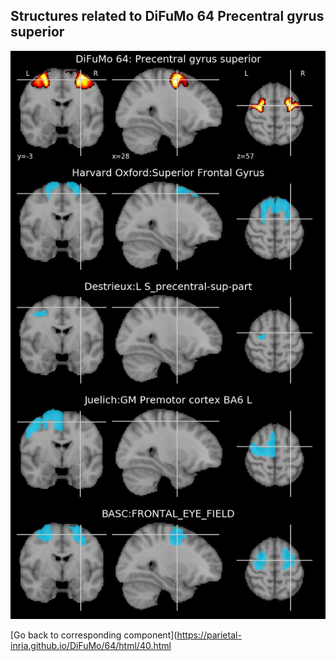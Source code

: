 


## Structures related to DiFuMo 64 Precentral gyrus superior

![40](40.jpg "Structures related to DiFuMo 64 Precentral gyrus superior")

[Go back to corresponding component](https://parietal-inria.github.io/DiFuMo/64/html/40.html